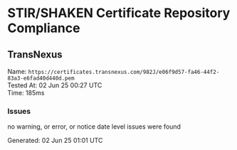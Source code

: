 # STIR/SHAKEN Certificate Repository Compliance

## TransNexus

Name: `https://certificates.transnexus.com/982J/e06f9d57-fa46-44f2-83a3-e6fad40d440d.pem`\
Tested At: 02 Jun 25 00:27 UTC\
Time: 185ms

### Issues

no warning, or error, or notice date level issues were found

Generated: 02 Jun 25 01:01 UTC